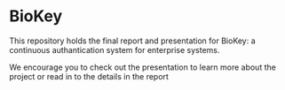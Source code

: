 # BioKey

This repository holds the final report and presentation for BioKey: a continuous authantication system for enterprise systems.

We encourage you to check out the presentation to learn more about the project or read in to the details in the report
